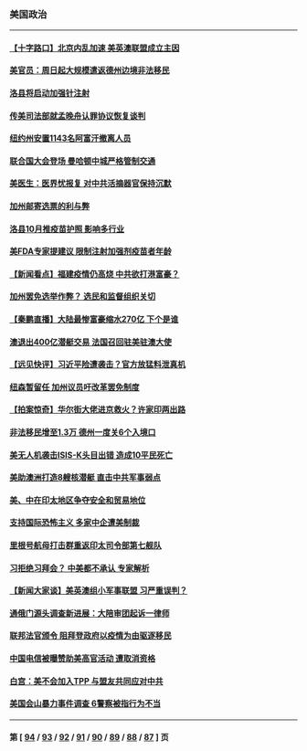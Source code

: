 ### 美国政治
---
#### [【十字路口】北京内乱加速 美英澳联盟成立主因](../../pages/ncid1078159/n13243637.md) 
#### [美官员：周日起大规模遣返德州边境非法移民](../../pages/ncid1078159/n13243253.md) 
#### [洛县将启动加强针注射](../../pages/ncid1078159/n13243284.md) 
#### [传美司法部就孟晚舟认罪协议恢复谈判](../../pages/ncid1078159/n13242972.md) 
#### [纽约州安置1143名阿富汗撤离人员](../../pages/ncid1078159/n13243064.md) 
#### [联合国大会登场 曼哈顿中城严格管制交通](../../pages/ncid1078159/n13243061.md) 
#### [美医生：医界忧报复 对中共活摘器官保持沉默](../../pages/ncid1078159/n13242673.md) 
#### [加州邮寄选票的利与弊](../../pages/ncid1078159/n13242861.md) 
#### [洛县10月推疫苗护照 影响多行业](../../pages/ncid1078159/n13242814.md) 
#### [美FDA专家提建议 限制注射加强剂疫苗者年龄](../../pages/ncid1078159/n13242472.md) 
#### [【新闻看点】福建疫情仍高烧 中共欲打港富豪？](../../pages/ncid1078159/n13242431.md) 
#### [加州罢免选举作弊？ 选民和监督组织关切](../../pages/ncid1078159/n13242575.md) 
#### [【秦鹏直播】大陆最惨富豪缩水270亿 下个是谁](../../pages/ncid1078159/n13242516.md) 
#### [澳退出400亿潜艇交易 法国召回驻美驻澳大使](../../pages/ncid1078159/n13242498.md) 
#### [【远见快评】习近平险遭袭击？官方放猛料泄真机](../../pages/ncid1078159/n13242494.md) 
#### [纽森暂留任 加州议员吁改革罢免制度](../../pages/ncid1078159/n13242544.md) 
#### [【拍案惊奇】华尔街大佬进京救火？许家印两出路](../../pages/ncid1078159/n13242418.md) 
#### [非法移民增至1.3万 德州一度关6个入境口](../../pages/ncid1078159/n13242362.md) 
#### [美无人机袭击ISIS-K头目出错 造成10平民死亡](../../pages/ncid1078159/n13242409.md) 
#### [美助澳洲打造8艘核潜艇 直击中共军事弱点](../../pages/ncid1078159/n13242327.md) 
#### [美、中在印太地区争夺安全和贸易地位](../../pages/ncid1078159/n13242347.md) 
#### [支持国际恐怖主义 多家中企遭美制裁](../../pages/ncid1078159/n13242199.md) 
#### [里根号航母打击群重返印太司令部第七舰队](../../pages/ncid1078159/n13242018.md) 
#### [习拒绝习拜会？ 中美都不承认 专家解析](../../pages/ncid1078159/n13241370.md) 
#### [【新闻大家谈】美英澳组小军事联盟 习严重误判？](../../pages/ncid1078159/n13241518.md) 
#### [通俄门源头调查新进展：大陪审团起诉一律师](../../pages/ncid1078159/n13240568.md) 
#### [联邦法官颁令 阻拜登政府以疫情为由驱逐移民](../../pages/ncid1078159/n13240184.md) 
#### [中国电信被曝赞助美高官活动 遭取消资格](../../pages/ncid1078159/n13240088.md) 
#### [白宫：美不会加入TPP 与盟友共同应对中共](../../pages/ncid1078159/n13240326.md) 
#### [美国会山暴力事件调查 6警察被指行为不当](../../pages/ncid1078159/n13240067.md) 

---
#### 第 [ [94](./94.md) / [93](./93.md) / [92](./92.md) / [91](./91.md) / [90](./90.md) / [89](./89.md) / [88](./88.md) / [87](./87.md) ] 页
